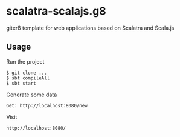 scalatra-scalajs.g8
=================

giter8 template for web applications based on Scalatra and Scala.js

## Usage

Run the project

```
$ git clone ...
$ sbt compileAll
$ sbt start
```

Generate some data

```
Get: http://localhost:8080/new 
```

Visit 
```
http://localhost:8080/ 
```

